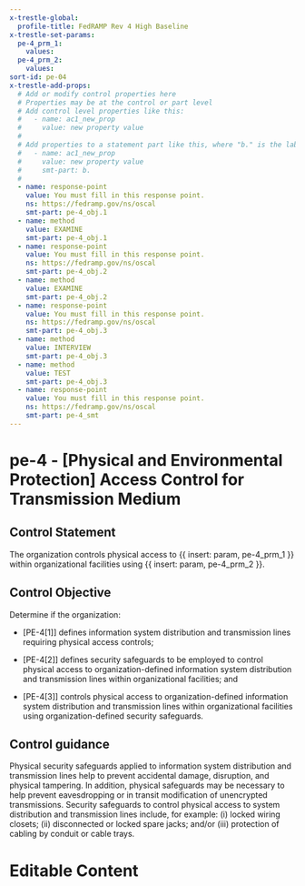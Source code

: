 ```yaml
---
x-trestle-global:
  profile-title: FedRAMP Rev 4 High Baseline
x-trestle-set-params:
  pe-4_prm_1:
    values:
  pe-4_prm_2:
    values:
sort-id: pe-04
x-trestle-add-props:
  # Add or modify control properties here
  # Properties may be at the control or part level
  # Add control level properties like this:
  #   - name: ac1_new_prop
  #     value: new property value
  #
  # Add properties to a statement part like this, where "b." is the label of the target statement part
  #   - name: ac1_new_prop
  #     value: new property value
  #     smt-part: b.
  #
  - name: response-point
    value: You must fill in this response point.
    ns: https://fedramp.gov/ns/oscal
    smt-part: pe-4_obj.1
  - name: method
    value: EXAMINE
    smt-part: pe-4_obj.1
  - name: response-point
    value: You must fill in this response point.
    ns: https://fedramp.gov/ns/oscal
    smt-part: pe-4_obj.2
  - name: method
    value: EXAMINE
    smt-part: pe-4_obj.2
  - name: response-point
    value: You must fill in this response point.
    ns: https://fedramp.gov/ns/oscal
    smt-part: pe-4_obj.3
  - name: method
    value: INTERVIEW
    smt-part: pe-4_obj.3
  - name: method
    value: TEST
    smt-part: pe-4_obj.3
  - name: response-point
    value: You must fill in this response point.
    ns: https://fedramp.gov/ns/oscal
    smt-part: pe-4_smt
---
```


# pe-4 - \[Physical and Environmental Protection\] Access Control for Transmission Medium

## Control Statement

The organization controls physical access to {{ insert: param, pe-4_prm_1 }} within organizational facilities using {{ insert: param, pe-4_prm_2 }}.

## Control Objective

Determine if the organization:

- \[PE-4[1]\] defines information system distribution and transmission lines requiring physical access controls;

- \[PE-4[2]\] defines security safeguards to be employed to control physical access to organization-defined information system distribution and transmission lines within organizational facilities; and

- \[PE-4[3]\] controls physical access to organization-defined information system distribution and transmission lines within organizational facilities using organization-defined security safeguards.

## Control guidance

Physical security safeguards applied to information system distribution and transmission lines help to prevent accidental damage, disruption, and physical tampering. In addition, physical safeguards may be necessary to help prevent eavesdropping or in transit modification of unencrypted transmissions. Security safeguards to control physical access to system distribution and transmission lines include, for example: (i) locked wiring closets; (ii) disconnected or locked spare jacks; and/or (iii) protection of cabling by conduit or cable trays.

# Editable Content

<!-- Make additions and edits below -->
<!-- The above represents the contents of the control as received by the profile, prior to additions. -->
<!-- If the profile makes additions to the control, they will appear below. -->
<!-- The above markdown may not be edited but you may edit the content below, and/or introduce new additions to be made by the profile. -->
<!-- If there is a yaml header at the top, parameter values may be edited. Use --set-parameters to incorporate the changes during assembly. -->
<!-- The content here will then replace what is in the profile for this control, after running profile-assemble. -->
<!-- The added parts in the profile for this control are below.  You may edit them and/or add new ones. -->
<!-- Each addition must have a heading either of the form ## Control my_addition_name -->
<!-- or ## Part a. (where the a. refers to one of the control statement labels.) -->
<!-- "## Control" parts are new parts added after the statement part. -->
<!-- "## Part" parts are new parts added into the top-level statement part with that label. -->
<!-- Subparts may be added with nested hash levels of the form ### My Subpart Name -->
<!-- underneath the parent ## Control or ## Part being added -->
<!-- See https://ibm.github.io/compliance-trestle/tutorials/ssp_profile_catalog_authoring/ssp_profile_catalog_authoring for guidance. -->
